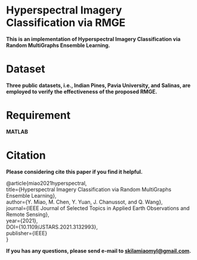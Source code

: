 # Hyperspectral Imagery Classification via RMGE
**This is an implementation of Hyperspectral Imagery Classification via Random MultiGraphs Ensemble Learning.**
# Dataset
**Three public datasets, i.e., Indian Pines, Pavia University, and Salinas, are employed to verify the effectiveness of the proposed RMGE.**
# Requirement
**MATLAB**
# Citation
**Please considering cite this paper if you find it helpful.**

@article{miao2021hyperspectral,\
  title={Hyperspectral Imagery Classification via Random MultiGraphs Ensemble Learning},\
  author={Y. Miao, M. Chen, Y. Yuan, J. Chanussot, and Q. Wang},\
  journal={IEEE Journal of Selected Topics in Applied Earth Observations and Remote Sensing},\
  year={2021},\
  DOI={10.1109/JSTARS.2021.3132993},\
  publisher={IEEE}\
}

**If you has any questions, please send e-mail to skilamiaomyl@gmail.com.**
